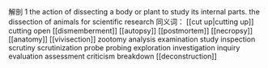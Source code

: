 解剖
1
the action of dissecting a body or plant to study its internal parts.
the dissection of animals for scientific research
同义词：
[[cut up|cutting up]]
cutting open
[[dismemberment]]
[[autopsy]]
[[postmortem]]
[[necropsy]]
[[anatomy]]
[[vivisection]]
zootomy
analysis
examination
study
inspection
scrutiny
scrutinization
probe
probing
exploration
investigation
inquiry
evaluation
assessment
criticism
breakdown
[[deconstruction]]